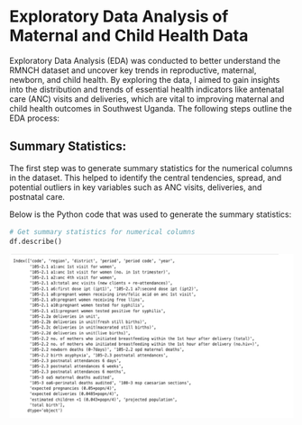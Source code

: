 # Exploratory Data Analysis of Maternal and Child Health Data
Exploratory Data Analysis (EDA) was conducted to better understand the RMNCH dataset and uncover key trends in reproductive, maternal, newborn, and child health. By exploring the data, I aimed to gain insights into the distribution and trends of essential health indicators like antenatal care (ANC) visits and deliveries, which are vital to improving maternal and child health outcomes in Southwest Uganda. The following steps outline the EDA process:

## Summary Statistics:
The first step was to generate summary statistics for the numerical columns in the dataset. This helped to identify the central tendencies, spread, and potential outliers in key variables such as ANC visits, deliveries, and postnatal care.

Below is the Python code that was used to generate the summary statistics:
```python
# Get summary statistics for numerical columns
df.describe()
```
![Summary Statistics Table](results/Summary_Statistics_Output.jpg)
